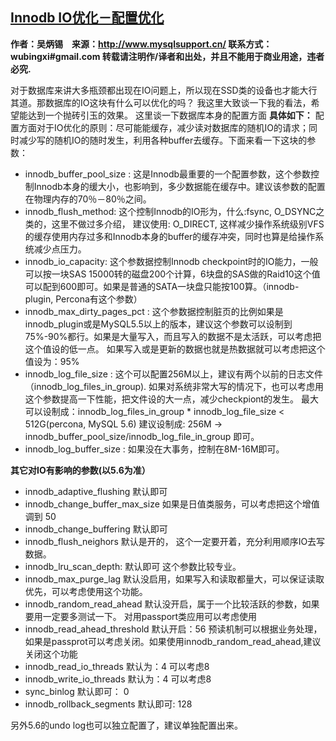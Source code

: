 ## 				 [     Innodb IO优化－配置优化        ](https://www.cnblogs.com/mydriverc/p/8301826.html) 			

**作者：吴炳锡　来源：http://www.mysqlsupport.cn/ 联系方式： wubingxi#gmail.com 转载请注明作/译者和出处，并且不能用于商业用途，违者必究.**

对于数据库来讲大多瓶颈都出现在IO问题上，所以现在SSD类的设备也才能大行其道。那数据库的IO这块有什么可以优化的吗？ 我这里大致谈一下我的看法，希望能达到一个抛砖引玉的效果。
这里谈一下数据库本身的配置方面
**具体如下：**
配置方面对于IO优化的原则：尽可能能缓存，减少读对数据库的随机IO的请求；同时减少写的随机IO的随时发生，利用各种buffer去缓存。下面来看一下这块的参数：

- innodb_buffer_pool_size : 这是Innodb最重要的一个配置参数，这个参数控制Innodb本身的缓大小，也影响到，多少数据能在缓存中。建议该参数的配置在物理内存的70％－80％之间。
- innodb_flush_method: 这个控制Innodb的IO形为，什么:fsync, O_DSYNC之类的，这里不做过多介绍，  建议使用: O_DIRECT,  这样减少操作系统级别VFS的缓存使用内存过多和Innodb本身的buffer的缓存冲突，同时也算是给操作系统减少点压力。
- innodb_io_capacity: 这个参数据控制Innodb checkpoint时的IO能力，一般可以按一块SAS  15000转的磁盘200个计算，6块盘的SAS做的Raid10这个值可以配到600即可。如果是普通的SATA一块盘只能按100算。（innodb-plugin, Percona有这个参数）
- innodb_max_dirty_pages_pct :  这个参数据控制脏页的比例如果是innodb_plugin或是MySQL5.5以上的版本，建议这个参数可以设制到75%-90%都行。如果是大量写入，而且写入的数据不是太活跃，可以考虑把这个值设的低一点。 如果写入或是更新的数据也就是热数据就可以考虑把这个值设为：95%
- innodb_log_file_size :  这个可以配置256M以上，建议有两个以前的日志文件（innodb_log_files_in_group).  如果对系统非常大写的情况下，也可以考虑用这个参数提高一下性能，把文件设的大一点，减少checkpiont的发生。  最大可以设制成：innodb_log_files_in_group * innodb_log_file_size <  512G(percona, MySQL 5.6) 建议设制成: 256M ->  innodb_buffer_pool_size/innodb_log_file_in_group 即可。
- innodb_log_buffer_size : 如果没在大事务，控制在8M-16M即可。

**其它对IO有影响的参数(以5.6为准）**

- innodb_adaptive_flushing 默认即可
- innodb_change_buffer_max_size 如果是日值类服务，可以考虑把这个增值调到 50
- innodb_change_buffering 默认即可
- innodb_flush_neighors 默认是开的， 这个一定要开着，充分利用顺序IO去写数据。
- innodb_lru_scan_depth: 默认即可 这个参数比较专业。
- innodb_max_purge_lag 默认没启用，如果写入和读取都量大，可以保证读取优先，可以考虑使用这个功能。
- innodb_random_read_ahead 默认没开启，属于一个比较活跃的参数，如果要用一定要多测试一下。 对用passport类应用可以考虑使用
- innodb_read_ahead_threshold 默认开启：56 预读机制可以根据业务处理，如果是passprot可以考虑关闭。如果使用innodb_random_read_ahead,建议关闭这个功能
- innodb_read_io_threads 默认为：4 可以考虑8
- innodb_write_io_threads 默认为：4 可以考虑8
- sync_binlog 默认即可： 0
- innodb_rollback_segments 默认即可: 128

另外5.6的undo log也可以独立配置了，建议单独配置出来。
